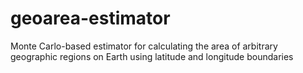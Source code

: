 # geoarea-estimator
Monte Carlo-based estimator for calculating the area of arbitrary geographic regions on Earth using latitude and longitude boundaries
